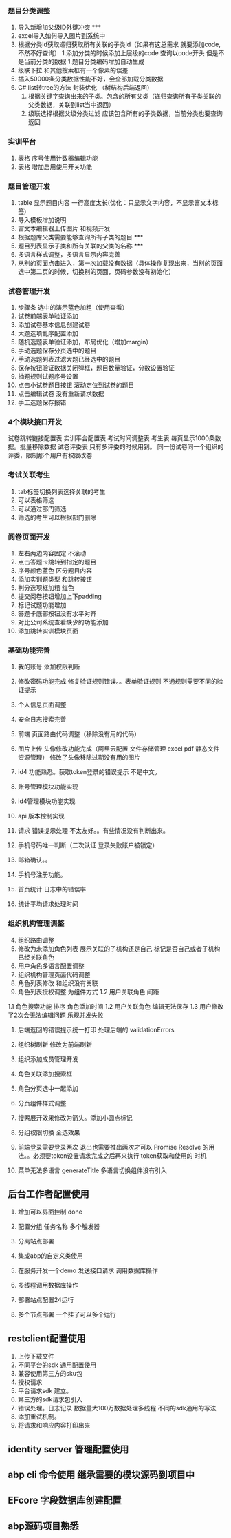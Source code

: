 ﻿### 题目分类调整

1. 导入新增加父级ID外键冲突 ***
1. excel导入如何导入图片到系统中
1. 根据分类id获取递归获取所有关联的子类id（如果有这总需求 就要添加code,不然不好查询）
	1.添加分类的时候添加上层级的code 查询以code开头 但是不是当前分类的数据
	1.题目分类编码增加自动生成
1. 级联下拉 和其他搜索框有一个像素的误差
1. 插入50000条分类数据性能不好，会全部加载分类数据
2. C# list转tree的方法 封装优化	（树结构后端返回）			
	1. 根据关键字查询出来的子类。包含的所有父类（递归查询所有子类关联的父类数据，关联到list当中返回）
	1. 级联选择根据父级分类过滤 应该包含所有的子类数据，当前分类也要查询返回

### 实训平台
1. 表格 序号使用计数器编辑功能
1. 表格 增加启用使用开关功能


### 题目管理开发
1. table 显示题目内容 一行高度太长(优化：只显示文字内容，不显示富文本标签)
1. 导入模板增加说明
1. 富文本编辑器上传图片 和视频开发
1. 根据题库父类需要能够查询所有子类的题目 ***
1. 题目列表显示子类和所有关联的父类的名称 ***
1. 多语言样式调整，多语言显示内容完善
1. 从别的页面点击进入，第一次加载没有数据（具体操作复现出来，当别的页面选中第二页的时候，切换别的页面，页码参数没有初始化）

### 试卷管理开发
   
1. 步骤条 选中的演示蓝色加粗（使用查看）
1. 试卷前端表单验证添加
1. 添加试卷基本信息创建试卷
1. 大题选项乱序配置添加
1. 随机选题表单验证添加，布局优化（增加margin）
1. 手动选题保存分页选中的题目
1. 手动选题列表过滤大题已经选中的题目
2. 保存按钮验证数据关闭弹框，题目数量验证，分数设置验证
1. 抽题规则试题序号设置
1. 点击小试卷题目按钮 滚动定位到试卷的题目
1. 点击编辑试卷 没有重新请求数据
1. 手工选题保存报错


### 4个模块接口开发
试卷跳转链接配置表
实训平台配置表
考试时间调整表
考生表
	每页显示1000条数据。批量移除数据
试卷评委表
	只有多评委的时候用到。
	同一份试卷同一个组织的评委，限制那个用户有权限改卷


### 考试关联考生
1. tab标签切换列表选择关联的考生
1. 可以表格筛选 
2. 可以通过部门筛选
1. 筛选的考生可以根据部门删除

### 阅卷页面开发
1. 左右两边内容固定 不滚动
1. 点击答题卡跳转到指定的题目
1. 序号颜色蓝色 区分题目内容
1. 添加实训题类型 和跳转按钮
1. 判分选项框加粗 红色
1. 提交阅卷按钮增加上下padding
1. 标记试题功能增加
1. 答题卡底部按钮没有水平对齐
1. 对比公司系统查看缺少的功能添加
1. 添加跳转实训模块页面










### 基础功能完善
1. 我的账号 添加权限判断
2. 修改密码功能完成 
	修复验证规则错误。。表单验证规则 不通规则需要不同的验证提示
3. 个人信息页面调整
6. 安全日志搜索完善

4. 前端 页面路由代码调整（移除没有用的代码）
5. 图片上传 头像修改功能完成（阿里云配置 文件存储管理 excel pdf 静态文件资源管理）
	修改了头像移除过期没有用的图片
7. id4 功能熟悉。获取token登录的错误提示 不是中文。
7. 账号管理模块功能实现
8. id4管理模块功能实现
9. api 版本控制实现
8. 请求 错误提示处理 不太友好。。有些情况没有判断出来。
7. 手机号码唯一判断（二次认证 登录失败账户被锁定）
8. 邮箱确认。。
9. 手机号注册功能。
10. 首页统计 日志中的错误率 
11. 统计平均请求处理时间


### 组织机构管理调整
4. 组织路由调整
2. 修改为未添加角色列表
	展示关联的子机构还是自己
	标记是否自己或者子机构已经关联角色
3. 用户角色多语言配置调整
6. 组织机构管理页面代码调整
12. 角色列表修改 和组织没有关联
13. 角色列表授权调整 为组件方式
1.2 用户关联角色 间距 



1.1 角色搜索功能 排序 角色添加时间
1.2 用户关联角色 编辑无法保存
1.3 用户修改了2次会无法编辑问题 乐观并发失败
1. 后端返回的错误提示统一打印
	处理后端的 validationErrors
3. 组织树刷新 修改为前端刷新
5. 组织添加成员管理开发
7. 角色关联添加搜索框
8. 角色分页选中一起添加
9. 分页组件样式调整
10. 搜索展开效果修改为箭头。添加小圆点标记
11. 分组权限切换 全选效果
12. 前端登录需要登录两次 退出也需要推出两次才可以
	Promise Resolve 的用法。。必须要token设置请求完成之后再来执行
	token获取和使用的 时机

13. 菜单无法多语言
	generateTitle 多语言切换组件没有引入






## 后台工作者配置使用
1. 增加可以界面控制  done
2. 配置分组 任务名称 多个触发器
2. 分离站点部署
3. 集成abp的自定义类使用

4. 在服务开发一个demo 发送接口请求 调用数据库操作
5. 多线程调用数据库操作
6. 部署站点配置24运行
7. 多个节点部署 一个挂了可以多个运行


## restclient配置使用
1. 上传下载文件
2. 不同平台的sdk  通用配置使用
3. 兼容使用第三方的sku包
4. 授权请求
6. 平台请求sdk 建立。
7. 第三方的sdk请求包引入
5. 错误处理。日志记录
	数据量大100万数据处理多线程
	不同的sdk通用的写法
8. 添加重试机制。
9. 将请求和响应内容打印出来

## identity server 管理配置使用

## abp cli 命令使用 继承需要的模块源码到项目中

## EFcore 字段数据库创建配置

## abp源码项目熟悉





